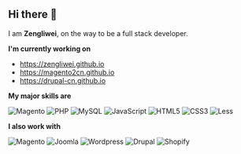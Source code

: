 ## Hi there 👋

I am **Zengliwei**, on the way to be a full stack developer.

**I'm currently working on**

- https://zengliwei.github.io
- https://magento2cn.github.io
- https://drupal-cn.github.io

**My major skills are**

![Magento](https://img.shields.io/badge/Magento-2-orange?logo=magento&style=for-the-badge)
![PHP](https://img.shields.io/badge/-php-gray?logo=php&style=flat-square&logoColor=fff)
![MySQL](https://img.shields.io/badge/-MySQL-gray?logo=mysql&style=flat-square&logoColor=fff)
![JavaScript](https://img.shields.io/badge/-JavaScript-gray?logo=javascript&style=flat-square&logoColor=fff)
![HTML5](https://img.shields.io/badge/-HTML5-gray?logo=html5&style=flat-square&logoColor=fff)
![CSS3](https://img.shields.io/badge/-CSS3-gray?logo=css3&style=flat-square&logoColor=fff)
![Less](https://img.shields.io/badge/-Less-gray?logo=less&style=flat-square&logoColor=fff)

**I also work with**

![Magento](https://img.shields.io/badge/-Magento-gray?logo=magento&style=flat-square&logoColor=fff)
![Joomla](https://img.shields.io/badge/-Joomla-gray?logo=joomla&style=flat-square&logoColor=fff)
![Wordpress](https://img.shields.io/badge/-Wordpress-gray?logo=wordpress&style=flat-square&logoColor=fff)
![Drupal](https://img.shields.io/badge/-Drupal-gray?logo=drupal&style=flat-square&logoColor=fff)
![Shopify](https://img.shields.io/badge/-Shopify-gray?logo=shopify&style=flat-square&logoColor=fff)


<!--
**zengliwei/zengliwei** is a ✨ _special_ ✨ repository because its `README.md` (this file) appears on your GitHub profile.

Here are some ideas to get you started:

- 🔭 I’m currently working on ...
- 🌱 I’m currently learning ...
- 👯 I’m looking to collaborate on ...
- 🤔 I’m looking for help with ...
- 💬 Ask me about ...
- 📫 How to reach me: ...
- 😄 Pronouns: ...
- ⚡ Fun fact: ...
-->
